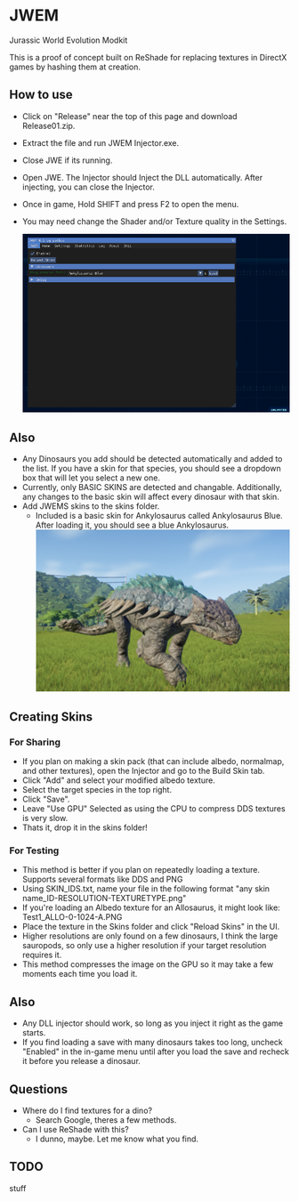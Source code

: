 # JWEM
Jurassic World Evolution Modkit

This is a proof of concept built on ReShade for replacing textures in DirectX games by hashing them at creation.

## How to use
 - Click on "Release" near the top of this page and download Release01.zip.
 - Extract the file and run JWEM Injector.exe.
 - Close JWE if its running.
 
 - Open JWE. The Injector should Inject the DLL automatically. After injecting, you can close the Injector.
 - Once in game, Hold SHIFT and press F2 to open the menu.
 - You may need change the Shader and/or Texture quality in the Settings.
	
	![JWEM UI](https://github.com/Pathos0925/JWEM/blob/master/ReadmeImages/JWEMmenu.png)
## Also
 - Any Dinosaurs you add should be detected automatically and added to the list. If you have a skin for that species, you should see a dropdown box that will let you select a new one.
- Currently, only BASIC SKINS are detected and changable. Additionally, any changes to the basic skin will affect every dinosaur with that skin.
- Add JWEMS skins to the skins folder. 
	- Included is a basic skin for Ankylosaurus called Ankylosaurus Blue. After loading it, you should see a blue Ankylosaurus.
	![BLUE ANKY](https://github.com/Pathos0925/JWEM/blob/master/ReadmeImages/BlueAnky.png)
	
## Creating Skins

### For Sharing
 - If you plan on making a skin pack (that can include albedo, normalmap, and other textures), open the Injector and go to the Build Skin tab.
 - Click "Add" and select your modified albedo texture.
 - Select the target species in the top right.
 - Click "Save".
 - Leave "Use GPU" Selected as using the CPU to compress DDS textures is very slow.
 - Thats it, drop it in the skins folder!
 
### For Testing
 - This method is better if you plan on repeatedly loading a texture. Supports several formats like DDS and PNG
 - Using SKIN_IDS.txt, name your file in the following format "any skin name_ID-RESOLUTION-TEXTURETYPE.png"
 - If you're loading an Albedo texture for an Allosaurus, it might look like: Test1_ALLO-0-1024-A.PNG
 - Place the texture in the Skins folder and click "Reload Skins" in the UI.
 - Higher resolutions are only found on a few dinosaurs, I think the large sauropods, so only use a higher resolution if your target resolution requires it.
  - This method compresses the image on the GPU so it may take a few moments each time you load it. 

## Also
 - Any DLL injector should work, so long as you inject it right as the game starts.
 - If you find loading a save with many dinosaurs takes too long, uncheck "Enabled" in the in-game menu until after you load the save and recheck it before you release a dinosaur.
 
## Questions
 - Where do I find textures for a dino?
 	- Search Google, theres a few methods.
- Can I use ReShade with this?
	- I dunno, maybe. Let me know what you find.

## TODO
stuff
